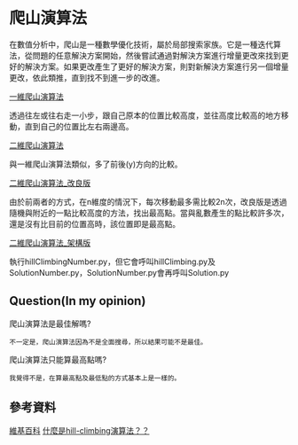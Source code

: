# 爬山演算法
在數值分析中，爬山是一種數學優化技術，屬於局部搜索家族。它是一種迭代算法，從問題的任意解決方案開始，然後嘗試通過對解決方案進行增量更改來找到更好的解決方案。如果更改產生了更好的解決方案，則對新解決方案進行另一個增量更改，依此類推，直到找不到進一步的改進。

[一維爬山演算法](https://github.com/nohano1l/ai110b/blob/master/NOTE/week3/hillclimbing1.py)

透過往左或往右走一小步，跟自己原本的位置比較高度，並往高度比較高的地方移動，直到自己的位置比左右兩邊高。

[二維爬山演算法](https://github.com/nohano1l/ai110b/blob/master/NOTE/week3/hillclimbing2.py)

與一維爬山演算法類似，多了前後(y)方向的比較。

[二維爬山演算法_改良版](https://github.com/nohano1l/ai110b/blob/master/NOTE/week3/hillclimbing2r.py)

由於前兩者的方式，在n維度的情況下，每次移動最多需比較2n次，改良版是透過隨機與附近的一點比較高度的方法，找出最高點。當與亂數產生的點比較許多次，還是沒有比目前的位置高時，該位置即是最高點。

[二維爬山演算法_架構版](https://github.com/nohano1l/ai110b/blob/master/NOTE/week3/hillclimbing3)

執行hillClimbingNumber.py，但它會呼叫hillClimbing.py及SolutionNumber.py，SolutionNumber.py會再呼叫Solution.py
## Question(In my opinion)
爬山演算法是最佳解嗎?
```
不一定是，爬山演算法因為不是全面搜尋，所以結果可能不是最佳。
```
爬山演算法只能算最高點嗎?
```
我覺得不是，在算最高點及最低點的方式基本上是一樣的。
```
## 參考資料
[維基百科](https://en.wikipedia.org/wiki/Hill_climbing)
[什麼是hill-climbing演算法？？](https://www.itread01.com/content/1543233666.html)